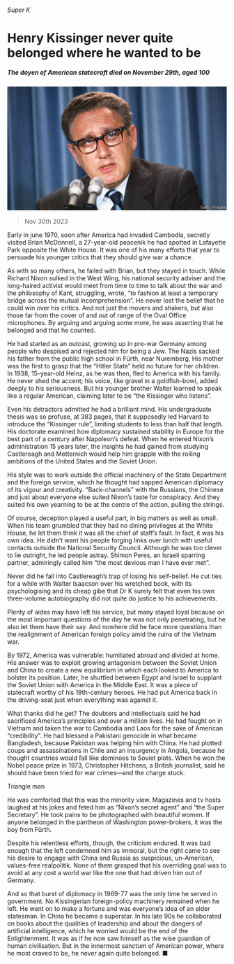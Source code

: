 ###### Super K

# Henry Kissinger never quite belonged where he wanted to be 

##### The doyen of American statecraft died on November 29th, aged 100 

![image](images/20231202_USP006.jpg) 

> Nov 30th 2023 

Early in june 1970, soon after America had invaded Cambodia,  secretly visited Brian McDonnell, a 27-year-old peacenik he had spotted in Lafayette Park opposite the White House. It was one of his many efforts that year to persuade his younger critics that they should give war a chance.

As with so many others, he failed with Brian, but they stayed in touch. While Richard Nixon sulked in the West Wing, his national security adviser and the long-haired activist would meet from time to time to talk about the war and the philosophy of Kant, struggling,  wrote, “to fashion at least a temporary bridge across the mutual incomprehension”. He never lost the belief that he could win over his critics. And not just the movers and shakers, but also those far from the cover of  and out of range of the Oval Office microphones. By arguing and arguing some more, he was asserting that he belonged and that he counted.


He had started as an outcast, growing up in pre-war Germany among people who despised and rejected him for being a Jew. The Nazis sacked his father from the public high school in Fürth, near Nuremberg. His mother was the first to grasp that the “Hitler State” held no future for her children. In 1938, 15-year-old Heinz, as he was then, fled to America with his family. He never shed the accent; his voice, like gravel in a goldfish-bowl, added deeply to his seriousness. But his younger brother Walter learned to speak like a regular American, claiming later to be “the Kissinger who listens”.

Even his detractors admitted he had a brilliant mind. His undergraduate thesis was so profuse, at 383 pages, that it supposedly led Harvard to introduce the “Kissinger rule”, limiting students to less than half that length. His doctorate examined how diplomacy sustained stability in Europe for the best part of a century after Napoleon’s defeat. When he entered Nixon’s administration 15 years later, the insights he had gained from studying Castlereagh and Metternich would help him grapple with the roiling ambitions of the United States and the Soviet Union.

His style was to work outside the official machinery of the State Department and the foreign service, which he thought had sapped American diplomacy of its vigour and creativity. “Back-channels” with the Russians, the Chinese and just about everyone else suited Nixon’s taste for conspiracy. And they suited his own yearning to be at the centre of the action, pulling the strings. 

Of course, deception played a useful part, in big matters as well as small. When his team grumbled that they had no dining privileges at the White House, he let them think it was all the chief of staff’s fault. In fact, it was his own idea. He didn’t want his people forging links over lunch with useful contacts outside the National Security Council. Although he was too clever to lie outright, he led people astray. Shimon Peres, an Israeli sparring partner, admiringly called him “the most devious man I have ever met”. 

Never did he fall into Castlereagh’s trap of losing his self-belief. He cut ties for a while with Walter Isaacson over his wretched book, with its psychologising and its cheap gibe that Dr K surely felt that even his own three-volume autobiography did not quite do justice to his achievements. 

Plenty of aides may have left his service, but many stayed loyal because on the most important questions of the day he was not only penetrating, but he also let them have their say. And nowhere did he face more questions than the realignment of American foreign policy amid the ruins of the Vietnam war. 

By 1972, America was vulnerable: humiliated abroad and divided at home. His answer was to exploit growing antagonism between the Soviet Union and China to create a new equilibrium in which each looked to America to bolster its position. Later, he shuttled between Egypt and Israel to supplant the Soviet Union with America in the Middle East. It was a piece of statecraft worthy of his 19th-century heroes. He had put America back in the driving-seat just when everything was against it.

What thanks did he get? The doubters and intellectuals said he had sacrificed America’s principles and over a million lives. He had fought on in Vietnam and taken the war to Cambodia and Laos for the sake of American “credibility”. He had blessed a Pakistani genocide in what became Bangladesh, because Pakistan was helping him with China. He had plotted coups and assassinations in Chile and an insurgency in Angola, because he thought countries would fall like dominoes to Soviet plots. When he won the Nobel peace prize in 1973, Christopher Hitchens, a British journalist, said he should have been tried for war crimes—and the charge stuck.

Triangle man

He was comforted that this was the minority view. Magazines and tv hosts laughed at his jokes and feted him as “Nixon’s secret agent” and “the Super Secretary”. He took pains to be photographed with beautiful women. If anyone belonged in the pantheon of Washington power-brokers, it was the boy from Fürth.

Despite his relentless efforts, though, the criticism endured. It was bad enough that the left condemned him as immoral, but the right came to see his desire to engage with China and Russia as suspicious, un-American, values-free realpolitik. None of them grasped that his overriding goal was to avoid at any cost a world war like the one that had driven him out of Germany. 

And so that burst of diplomacy in 1969-77 was the only time he served in government. No Kissingerian foreign-policy machinery remained when he left. He went on to make a fortune and was everyone’s idea of an elder statesman. In China he became a superstar. In his late 90s he collaborated on books about the qualities of leadership and about the dangers of artificial intelligence, which he worried would be the end of the Enlightenment. It was as if he now saw himself as the wise guardian of human civilisation. But in the innermost sanctum of American power, where he most craved to be, he never again quite belonged. ■


